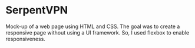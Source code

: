 # SerpentVPN

Mock-up of a web page using HTML and CSS. The goal was to create a responsive page without using a UI framework. So, I used flexbox to enable responsiveness.
